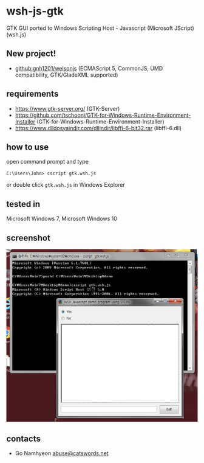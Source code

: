 # wsh-js-gtk
GTK GUI ported to Windows Scripting Host - Javascript (Microsoft JScript) (wsh.js)

## New project!
* [github:gnh1201/welsonjs](https://github.com/gnh1201/welsonjs) (ECMAScript 5, CommonJS, UMD compatibility, GTK/GladeXML supported)

## requirements
* https://www.gtk-server.org/ (GTK-Server)
* https://github.com/tschoonj/GTK-for-Windows-Runtime-Environment-Installer (GTK-for-Windows-Runtime-Environment-Installer)
* https://www.dlldosyaindir.com/dllindir/libffi-6-bit32.rar (libffi-6.dll)

## how to use
open command prompt and type
```
C:\Users\John> cscript gtk.wsh.js
```
or double click `gtk.wsh.js` in Windows Explorer

## tested in
Microsoft Windows 7, Microsoft Windows 10

## screenshot
![screenshot](https://raw.githubusercontent.com/gnh1201/wsh-js-gtk/master/screenshot.png)

## contacts
- Go Namhyeon <abuse@catswords.net>
